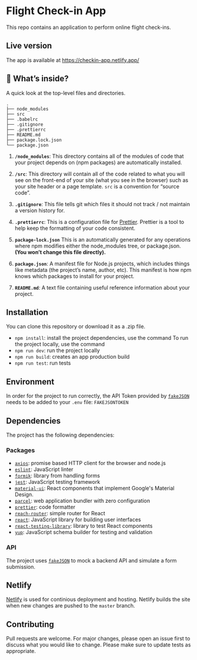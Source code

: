 # Flight Check-in App

This repo contains an application to perform online flight check-ins.

## Live version

The app is available at https://checkin-app.netlify.app/

## 🧐 What’s inside?

A quick look at the top-level files and directories.

<!-- prettier-ignore -->
    .
    ├── node_modules
    ├── src
    ├── .babelrc
    ├── .gitignore
    ├── .prettierrc
    ├── README.md
    ├── package.lock.json
    └── package.json

1.  **`/node_modules`**: This directory contains all of the modules of code that your project depends on (npm packages) are automatically installed.

2.  **`/src`**: This directory will contain all of the code related to what you will see on the front-end of your site (what you see in the browser) such as your site header or a page template. `src` is a convention for “source code”.

3.  **`.gitignore`**: This file tells git which files it should not track / not maintain a version history for.

4.  **`.prettierrc`**: This is a configuration file for [Prettier](https://prettier.io/). Prettier is a tool to help keep the formatting of your code consistent.

5.  **`package-lock.json`** This is an automatically generated for any operations where npm modifies either the node_modules tree, or package.json. **(You won’t change this file directly).**

6.  **`package.json`**: A manifest file for Node.js projects, which includes things like metadata (the project’s name, author, etc). This manifest is how npm knows which packages to install for your project.

7.  **`README.md`**: A text file containing useful reference information about your project.

## Installation

You can clone this repository or download it as a .zip file.

- `npm install`: install the project dependencies, use the command To run the project locally, use the command
- `npm run dev`: run the project locally
- `npm run build`: creates an app production build
- `npm run test`: run tests

## Environment

In order for the project to run correctly, the API Token provided by [`fakeJSON`](https://fakejson.com/) needs to be added to your `.env` file: `FAKEJSONTOKEN`

## Dependencies

The project has the following dependencies:

### Packages

- [`axios`](https://www.axios.com/): promise based HTTP client for the browser and node.js
- [`eslint`](https://eslint.org/): JavaScript linter
- [`formik`](https://formik.org/): library from handling forms
- [`jest`](https://jestjs.io/): JavaScript testing framework
- [`material-ui`](https://material-ui.com/): React components that implement Google's Material Design.
- [`parcel`](https://parceljs.org/): web application bundler with zero configuration
- [`prettier`](https://prettier.io/): code formatter
- [`reach-router`](https://reach.tech/router/): simple router for React
- [`react`](https://reactjs.org/): JavaScript library for building user interfaces
- [`react-testing-library`](https://testing-library.com/docs/react-testing-library/intro/): library to test React components
- [`yup`](https://github.com/jquense/yup): JavaScript schema builder for testing and validation

### API

The project uses [`fakeJSON`](https://fakejson.com/) to mock a backend API and simulate a form submission.

## Netlify

[Netlify](https://www.netlify.com/) is used for continious deployment and hosting. Netlify builds the site when new changes are pushed to the `master` branch.

## Contributing

Pull requests are welcome. For major changes, please open an issue first to discuss what you would like to change.
Please make sure to update tests as appropriate.
